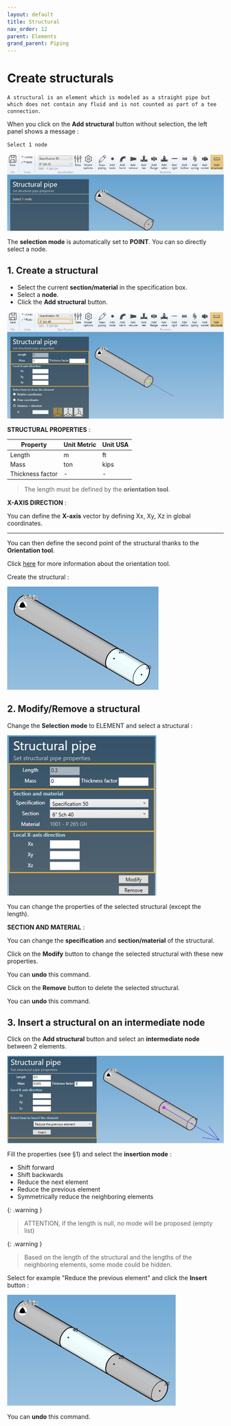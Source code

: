 ```yaml
---
layout: default
title: Structural
nav_order: 12
parent: Elements
grand_parent: Piping
---
```


# Create structurals

    A structural is an element which is modeled as a straight pipe but which does not contain any fluid and is not counted as part of a tee connection.

When you click on the **Add structural** button without selection, the left panel shows a message :

    Select 1 node

![Image](../../Images/Structural1.jpg)

The **selection mode** is automatically set to **POINT**. You can so directly select a node.

## 1. Create a structural

- Select the current **section/material** in the specification box.
- Select a **node**.
- Click the **Add structural** button.

![Image](../../Images/Structural2.jpg)

**STRUCTURAL PROPERTIES** :

| Property | Unit Metric | Unit USA |
| -------- | ---- | ---- |
| Length | m | ft |
| Mass | ton | kips |
| Thickness factor | - | - |

>The length must be defined by the **orientation tool**.

**X-AXIS DIRECTION** :

You can define the **X-axis** vector by defining Xx, Xy, Xz in global coordinates.

---

You can then define the second point of the structural thanks to the **Orientation tool**.

Click [here](https://documentation.metapiping.com/Design/Elements/Orientation.html) for more information about the orientation tool.

Create the structural :

![Image](../../Images/Structural3.jpg)

## 2. Modify/Remove a structural

Change the **Selection mode** to ELEMENT and select a structural :

![Image](../../Images/Structural4.jpg)

You can change the properties of the selected structural (except the length).

**SECTION AND MATERIAL** :

You can change the **specification** and **section/material** of the structural.

Click on the **Modify** button to change the selected structural with these new properties.

You can **undo** this command.

Click on the **Remove** button to delete the selected structural.

You can **undo** this command.

## 3. Insert a structural on an intermediate node

Click on the **Add structural** button and select an **intermediate node** between 2 elements.

![Image](../../Images/Structural5.jpg)

Fill the properties (see §1) and select the **insertion mode** :

- Shift forward
- Shift backwards
- Reduce the next element
- Reduce the previous element
- Symmetrically reduce the neighboring elements

{: .warning }
>ATTENTION, if the length is null, no mode will be proposed (empty list)

{: .warning }
>Based on the length of the structural and the lengths of the neighboring elements, some mode could be hidden.

Select for example "Reduce the previous element" and click the **Insert** button :

![Image](../../Images/Structural6.jpg)

You can **undo** this command.
